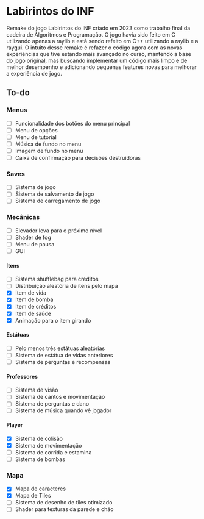 # Labirintos do INF
Remake do jogo Labirintos do INF criado em 2023 como trabalho final da cadeira de Algoritmos e Programação. O jogo havia sido feito em C utilizando apenas a raylib e está sendo refeito em C++ utilizando a raylib e a raygui.
O intuito desse remake é refazer o código agora com as novas experiências que tive estando mais avançado no curso, mantendo a base do jogo original, mas buscando implementar um código mais limpo e de melhor desempenho e adicionando pequenas features novas para melhorar a experiência de jogo.

## To-do
### Menus
- [ ] Funcionalidade dos botões do menu principal
- [ ] Menu de opções
- [ ] Menu de tutorial
- [ ] Música de fundo no menu
- [ ] Imagem de fundo no menu
- [ ] Caixa de confirmação para decisões destruidoras
### Saves
- [ ] Sistema de jogo
- [ ] Sistema de salvamento de jogo
- [ ] Sistema de carregamento de jogo
### Mecânicas
- [ ] Elevador leva para o próximo nível
- [ ] Shader de fog
- [ ] Menu de pausa
- [ ] GUI
#### Itens
- [ ] Sistema shufflebag para créditos
- [ ] Distribuição aleatória de itens pelo mapa
- [x] Item de vida
- [x] Item de bomba
- [x] Item de créditos 
- [x] Item de saúde
- [x] Animação para o item girando
#### Estátuas
- [ ] Pelo menos três estátuas aleatórias
- [ ] Sistema de estátua de vidas anteriores
- [ ] Sistema de perguntas e recompensas
#### Professores
- [ ] Sistema de visão
- [ ] Sistema de cantos e movimentação
- [ ] Sistema de perguntas e dano
- [ ] Sistema de música quando vê jogador
#### Player
- [x] Sistema de colisão
- [x] Sistema de movimentação
- [ ] Sistema de corrida e estamina
- [ ] Sistema de bombas
### Mapa
- [x] Mapa de caracteres
- [x] Mapa de Tiles
- [ ] Sistema de desenho de tiles otimizado
- [ ] Shader para texturas da parede e chão

